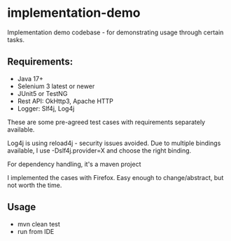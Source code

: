 # implementation-demo
Implementation demo codebase - for demonstrating usage through certain tasks.

## Requirements:
- Java 17+
- Selenium 3 latest or newer
- JUnit5 or TestNG
- Rest API: OkHttp3, Apache HTTP
- Logger: Slf4j, Log4j

These are some pre-agreed test cases with requirements separately available.

Log4j is using reload4j - security issues avoided.
Due to multiple bindings available, I use -Dslf4j.provider=X and choose the right binding.

For dependency handling, it's a maven project

I implemented the cases with Firefox. Easy enough to change/abstract, but not worth the time. 
## Usage
- mvn clean test
- run from IDE